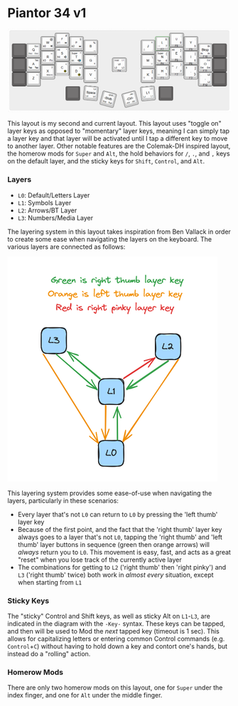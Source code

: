 # Piantor 34 v1

![Piantor 34 v1 Layout](layout.png)

This layout is my second and current layout. 
This layout uses "toggle on" layer keys as opposed to "momentary" layer keys, meaning I can simply tap a layer key and that layer will be activated until I tap a different key to move to another layer.
Other notable features are the Colemak-DH inspired layout, the homerow mods for `Super` and `Alt`, the hold behaviors for `/`, `.`, and `,` keys on the default layer, and the sticky keys for `Shift`, `Control`, and `Alt`.

### Layers
- `L0`: Default/Letters Layer
- `L1`: Symbols Layer
- `L2`: Arrows/BT Layer
- `L3`: Numbers/Media Layer

The layering system in this layout takes inspiration from Ben Vallack in order to create some ease when navigating the layers on the keyboard.
The various layers are connected as follows:

![Layer Transition Diagram](layers.png)

This layering system provides some ease-of-use when navigating the layers, particularly in these scenarios:

- Every layer that's not `L0` can return to `L0` by pressing the 'left thumb' layer key
- Because of the first point, and the fact that the 'right thumb' layer key always goes to a layer that's not `L0`, tapping the 'right thumb' and 'left thumb' layer buttons in sequence (green then orange arrows) will *always* return you to `L0`. This movement is easy, fast, and acts as a great "reset" when you lose track of the currently active layer
- The combinations for getting to `L2` ('right thumb' then 'right pinky') and `L3` ('right thumb' twice) both work in *almost every* situation, except when starting from `L1`

### Sticky Keys

The "sticky" Control and Shift keys, as well as sticky Alt on `L1`-`L3`, are indicated in the diagram with the `-Key-` syntax. 
These keys can be tapped, and then will be used to Mod the *next* tapped key (timeout is 1 sec). 
This allows for capitalizing letters or entering common Control commands (e.g. `Control`+`C`) without having to hold down a key and contort one's hands, but instead do a "rolling" action.

### Homerow Mods

There are only two homerow mods on this layout, one for `Super` under the index finger, and one for `Alt` under the middle finger.